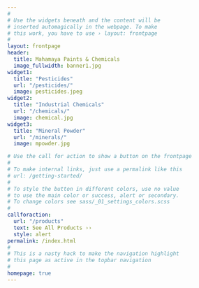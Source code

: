 ```yaml
---
#
# Use the widgets beneath and the content will be
# inserted automagically in the webpage. To make
# this work, you have to use › layout: frontpage
#
layout: frontpage
header:
  title: Mahamaya Paints & Chemicals
  image_fullwidth: banner1.jpg
widget1:
  title: "Pesticides"
  url: "/pesticides/"
  image: pesticides.jpeg
widget2:
  title: "Industrial Chemicals"
  url: "/chemicals/"
  image: chemical.jpg
widget3:
  title: "Mineral Powder"
  url: "/minerals/"
  image: mpowder.jpg

# Use the call for action to show a button on the frontpage
#
# To make internal links, just use a permalink like this
# url: /getting-started/
#
# To style the button in different colors, use no value
# to use the main color or success, alert or secondary.
# To change colors see sass/_01_settings_colors.scss
#
callforaction:
  url: "/products"
  text: See All Products ››
  style: alert
permalink: /index.html
#
# This is a nasty hack to make the navigation highlight
# this page as active in the topbar navigation
#
homepage: true
---
```

